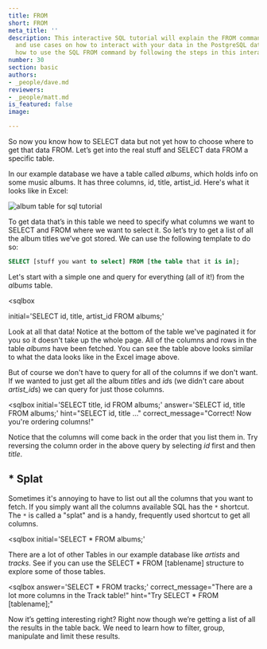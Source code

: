 ```yaml
---
title: FROM
short: FROM
meta_title: ''
description: This interactive SQL tutorial will explain the FROM command with syntax
  and use cases on how to interact with your data in the PostgreSQL database. Learn
  how to use the SQL FROM command by following the steps in this interactive tutorial.
number: 30
section: basic
authors:
- _people/dave.md
reviewers:
- _people/matt.md
is_featured: false
image: 

---
```

So now you know how to SELECT data but not yet how to choose where to get that data FROM.  Let’s get into the real stuff and SELECT data FROM a specific table.  

In our example database we have a table called *albums*, which holds info on some music albums.  It has three columns, id, title, artist_id.  Here's what it looks like in Excel:

![album table for sql tutorial](/assets/images/learn-sql/basic/from/sql-tutorial-albumtable.png)

To get data that’s in this table we need to specify what columns we want to SELECT and FROM where we want to select it.  So let’s try to get a list of all the album titles we’ve got stored.  We can use the following template to do so:

```sql
SELECT [stuff you want to select] FROM [the table that it is in];
```
Let's start with a simple one and query for everything (all of it!) from the *albums* table.

<sqlbox

  initial='SELECT id, title, artist_id FROM albums;'
></sqlbox>

Look at all that data!  Notice at the bottom of the table we've paginated it for you so it doesn't take up the whole page.  All of the columns and rows in the table *albums* have been fetched.  You can see the table above looks similar to what the data looks like in the Excel image above.

But of course we don't have to query for all of the columns if we don't want. If we wanted to just get all the album *title*s and *id*s (we didn't care about *artist_id*s) we can query for just those columns.  

<sqlbox
  initial='SELECT title, id FROM albums;'
  answer='SELECT id, title FROM albums;'
  hint="SELECT id, title ..."
  correct_message="Correct!  Now you're ordering columns!"
></sqlbox>

Notice that the columns will come back in the order that you list them in.  Try reversing the column order in the above query by selecting *id* first and then *title*.

## \* Splat

Sometimes it's annoying to have to list out all the columns that you want to fetch.  If you simply want all the columns available SQL has the `*` shortcut.  The `*` is called a "splat" and is a handy, frequently used shortcut to get all columns.

<sqlbox
  initial='SELECT * FROM albums;'
></sqlbox>

There are a lot of other Tables in our example database like *artists* and *tracks*.  See if you can use the SELECT * FROM [tablename] structure to explore some of those tables.

<sqlbox
  answer='SELECT * FROM tracks;'
  correct_message="There are a lot more columns in the Track table!"
  hint="Try SELECT * FROM [tablename];"
></sqlbox>

Now it’s getting interesting right?  Right now though we’re getting a list of all the results in the table back.  We need to learn how to filter, group, manipulate and limit these results.